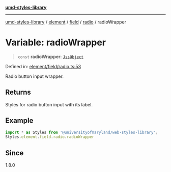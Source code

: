 [**umd-styles-library**](../../../../../../README.md)

***

[umd-styles-library](../../../../../../modules.md) / [element](../../../../../README.md) / [field](../../../README.md) / [radio](../README.md) / radioWrapper

# Variable: radioWrapper

> `const` **radioWrapper**: [`JssObject`](../../../../../../utilities/namespaces/transform/type-aliases/JssObject.md)

Defined in: [element/field/radio.ts:53](https://github.com/UMD-Digital/design-system/blob/8021d9898368f604bce452fe4dde6fae3a0578fd/packages/styles/source/element/field/radio.ts#L53)

Radio button input wrapper.

## Returns

Styles for radio button input with its label.

## Example

```typescript
import * as Styles from '@universityofmaryland/web-styles-library';
Styles.element.field.radio.radioWrapper
```

## Since

1.8.0
